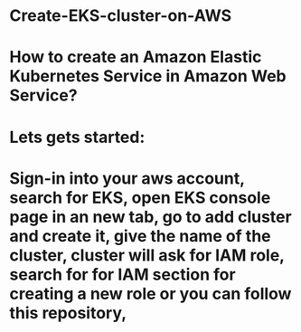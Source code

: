 # Create-EKS-cluster-on-AWS
# How to create an Amazon Elastic Kubernetes Service in Amazon Web Service?
# Lets gets started:
# Sign-in into your aws account, search for EKS, open EKS console page in an new tab, go to add cluster and create it, give the name of the cluster, cluster will ask for IAM role, search for for IAM section for creating a new role or you can follow this repository, 
